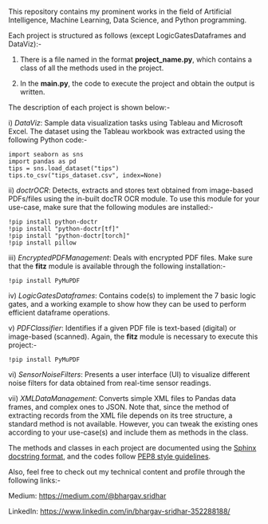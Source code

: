 This repository contains my prominent works in the field of Artificial Intelligence, Machine Learning, Data Science, and Python programming.

Each project is structured as follows (except LogicGatesDataframes and DataViz):-

1. There is a file named in the format **project_name.py**, which contains a class of all the methods used in the project.

2. In the **main.py**, the code to execute the project and obtain the output is written.

The description of each project is shown below:-

i) _DataViz_: Sample data visualization tasks using Tableau and Microsoft Excel. The dataset using the Tableau workbook was extracted using the following Python code:-

```
import seaborn as sns
import pandas as pd
tips = sns.load_dataset("tips")
tips.to_csv("tips_dataset.csv", index=None)
```

ii) _doctrOCR_: Detects, extracts and stores text obtained from image-based PDFs/files using the in-built docTR OCR module. To use this module for your use-case, make sure that the following modules are installed:-

```
!pip install python-doctr
!pip install "python-doctr[tf]"
!pip install "python-doctr[torch]"
!pip install pillow
```

iii) _EncryptedPDFManagement_: Deals with encrypted PDF files. Make sure that the **fitz** module is available through the following installation:-

```
!pip install PyMuPDF
```

iv) _LogicGatesDataframes_: Contains code(s) to implement the 7 basic logic gates, and a working example to show how they can be used to perform efficient dataframe operations.

v) _PDFClassifier_: Identifies if a given PDF file is text-based (digital) or image-based (scanned). Again, the **fitz** module is necessary to execute this project:-

```
!pip install PyMuPDF
```

vi) _SensorNoiseFilters_: Presents a user interface (UI) to visualize different noise filters for data obtained from real-time sensor readings.

vii) _XMLDataManagement_: Converts simple XML files to Pandas data frames, and complex ones to JSON. Note that, since the method of extracting records from the XML file depends on its tree structure, a standard method is not available. However, you can tweak the existing ones according to your use-case(s) and include them as methods in the class. 

The methods and classes in each project are documented using the [Sphinx docstring format](https://sphinx-rtd-tutorial.readthedocs.io/en/latest/docstrings.html), and the codes follow [PEP8 style guidelines](https://peps.python.org/pep-0008/).

Also, feel free to check out my technical content and profile through the following links:- 

Medium: https://medium.com/@bhargav.sridhar

LinkedIn: https://www.linkedin.com/in/bhargav-sridhar-352288188/